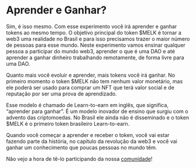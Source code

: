 # Aprender e Ganhar?

Sim, é isso mesmo. Com esse experimento você irá aprender e ganhar tokens ao mesmo tempo. O objetivo principal do token $MELK é tornar a web3 uma realidade no Brasil e para isso precisamos trazer o maior número de pessoas para esse mundo. Neste experimento vamos ensinar qualquer pessoa a participar do mundo web3, aprender o que é uma DAO e até aprender a ganhar dinheiro trabalhando remotamente, de forma livre para uma DAO.

Quanto mais você evoluir e aprender, mais tokens você irá ganhar. No primeiro momento o token $MELK não tem nenhum valor monetário, mas ele poderá ser usado para comprar um NFT que terá valor social e de reputação por ser uma prova de aprendizado.

Esse modelo é chamado de Learn-to-earn em inglês, que significa, “aprender para ganhar”. É um modelo inovador de ensino que surgiu com o advento das criptomoedas. No Brasil ele ainda não é disseminado e o token $MELK é o primeiro token brasileiro Learn-to-earn.

Quando você começar a aprender e receber o token, você vai estar fazendo parte da história, no capítulo da revolução da web3 e você vai ganhar um conhecimento que poucas pessoas no mundo têm.

Não vejo a hora de tê-lo participando da nossa [comunidade](comunidade.md)!
